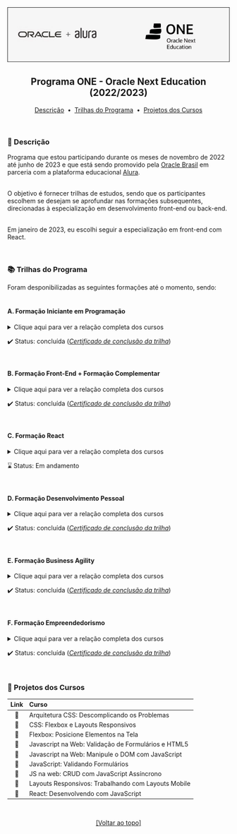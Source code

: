 <div align="center">
<img src="https://github.com/michelelozada/Programa-One-Oracle-Alura/blob/main/assets/logo.png">
<h2>Programa ONE - Oracle Next Education (2022/2023)</h2>

[Descrição](#pencil-descricao) &nbsp;•&nbsp; 
[Trilhas do Programa](#books-trilhas-do-programa) &nbsp;•&nbsp; 
[Projetos dos Cursos](#file_folder-projetos-dos-cursos)
</div>
&nbsp;
&nbsp;

### :pencil: Descrição  
Programa que estou participando durante os meses de novembro de 2022 até junho de 2023 e que está sendo promovido pela [Oracle Brasil](https://www.oracle.com/br/) em parceria com a plataforma educacional [Alura](https://www.alura.com.br/).   
&nbsp;  

O objetivo é fornecer trilhas de estudos, sendo que os participantes escolhem se desejam se aprofundar nas formações subsequentes, direcionadas à especialização em desenvolvimento front-end ou back-end.   
&nbsp;      

Em janeiro de 2023, eu escolhi seguir a especialização em front-end com React.

&nbsp;            

###	:books: Trilhas do Programa  
Foram desponibilizadas as seguintes formações até o momento, sendo:   
&nbsp;

#### A. Formação Iniciante em Programação  
<details>
  <summary>Clique aqui para ver a relação completa dos cursos</summary>
  
  &nbsp;  
  1. Javascript e HTML: Desenvolva um Jogo e Pratique Lógica de Programação (16h)
  1. Javascript e HTML: Pratique Lógica com Desenhos, Animações e um Jogo (10h)
  1. HTML5 e CSS3 parte 1: Crie uma Página da Web (8h)
  1. HTML5 e CSS3 parte 2: Posicionamento, Listas e Navegação (8h)
  1. HTML5 e CSS3 parte 3: Trabalhando com Formulários e Tabelas (8h)
  1. HTML5 e CSS3 parte 4: Avançando no CSS (8h)
  1. Git e Github: Controle e Compartilhe seu Código (6h)  
  
</details>
 
:heavy_check_mark: Status: concluída (*[Certificado de conclusão da trilha](https://drive.google.com/file/d/1KgI5unJfazJtSvChFE_73s89m5Vi5Zt4/view)*)     

&nbsp;   
 
#### B. Formação Front-End + Formação Complementar  
<details>
   <summary>Clique aqui para ver a relação completa  dos cursos</summary>
  
  &nbsp;  
  1. Flexbox: Posicione Elementos na Tela (9h)
  1. Layouts Responsivos: Trabalhando com Layouts Mobile (7h)
  1. Arquitetura CSS: Descomplicando os Problemas (8h)
  1. Javascript: Explorando a Linguagem (10h)
  1. Javascript na Web: Manipule o DOM com JavaScript (6h)
  1. Javascript na Web: Validação de Formulários e HTML5 (8h)
  1. Javascript: Programando a Orientação a Objetos (10h)
  1. JavaScript: Interfaces e Herança em Orientação a Objetos (12h)
  1. JS na web: CRUD com JavaScript Assíncrono (8h)
	1. CSS: Flexbox e Layouts Responsivos (6h)
	1. JavaScript: Validando Formulários (8h)
	
 </details>
 
:heavy_check_mark: Status: concluída (*[Certificado de conclusão da trilha](https://drive.google.com/file/d/1Y_y3FE0jz2IoB4G2svb3iXsfmmyIJElD/view?usp=sharing)*)    

&nbsp;  

#### C. Formação React  
<details>
   <summary>Clique aqui para ver a relação completa  dos cursos</summary>
  
  &nbsp;  
  1. React: Desenvolvendo com JavaScript (14h)  
  1. React: Como os Componentes Funcionam (8h)  
  1. React: Desenvolvendo em React Router com JavaScript (8h)  
  1. React: Abstraindo seu CSS com Styled Components (6h)  
  1. React: Function Components, uma Abordagem Moderna (12h)  
  1. React: Hooks, Contextos e Boas Práticas (10h)  

</details>
 
:hourglass: Status: Em andamento 

&nbsp;   

#### D. Formação Desenvolvimento Pessoal  
<details>
  <summary>Clique aqui para ver a relação completa  dos cursos</summary>
  
  &nbsp;  
  1. LinkedIn: Como Fazer o seu Perfil Trabalhar para Você (4h)
  1. Foco: Trazendo mais Resultados para o Dia a Dia (10h) 
  1. Hábitos: Da Produtividade às Metas Pessoais (8h)
  1. Produtividade: Estratégias para o Dia a Dia (6h)  
  
</details>

:heavy_check_mark: Status: concluída (*[Certificado de conclusão da trilha](https://drive.google.com/file/d/1r9Xi6Rv7FGzj1pUZZSU9ZJbkaaXj6EYv/view)*)  

&nbsp;   

#### E. Formação Business Agility  
<details>
  <summary>Clique aqui para ver a relação completa  dos cursos</summary>
  
  &nbsp;  
  1. Agilidade: Promovendo a Transformação Ágil (6h)
  1. Gestão Ágil: Liderando a Mudança em um Ambiente de Agilidade (6h)
  1. A Empresa Ágil: Introduzindo o Business Agility nas Organizações (6h)
  1. Organização de Equipes Ágeis: os Papéis Existentes em uma Equipe (6h)
  
</details>

:heavy_check_mark: Status: concluída (*[Certificado de conclusão da trilha](https://drive.google.com/file/d/1DUVLNn4vsHbpCBKFePji_Yu0s4v5nmk9/view)*)    

&nbsp;  

#### F. Formação Empreendedorismo  
<details>
  <summary>Clique aqui para ver a relação completa  dos cursos</summary>
  
  &nbsp;  
  1. Lean Startup: Primeiros Passos da sua Startup Enxuta (5h)
  1. Empreendedorismo: Da Ideia ao Plano de Negócios (8h) 
  1. Empreendedorismo: Abrindo sua Empresa do Jeito Certo (10h)
  1. Pitch Entrevistas: Faça Apresentações de Impacto (6h)  
  1. Business Model Canvas Parte I: um Modelo Poderoso para o seu Negócio (8h)
  1. Business Model Canvas Parte II: Avance no seu Modelo de Negócios (8h)
  
</details>

:heavy_check_mark: Status: concluída (*[Certificado de conclusão da trilha](https://drive.google.com/file/d/1BmhZnw40y2ty8fLj4AHw2On32rL3PYBF/view)*)    

&nbsp;

###	:file_folder: Projetos dos Cursos  

| Link    | Curso
| :--:    | :---
| :file_folder: | Arquitetura CSS: Descomplicando os Problemas | 
| :file_folder: | CSS: Flexbox e Layouts Responsivos | 
| :file_folder: | Flexbox: Posicione Elementos na Tela | 
| :file_folder: | Javascript na Web: Validação de Formulários e HTML5 | 
| :file_folder: | Javascript na Web: Manipule o DOM com JavaScript | 
| :file_folder: | JavaScript: Validando Formulários | 
| :file_folder: | JS na web: CRUD com JavaScript Assíncrono | 
| :file_folder: | Layouts Responsivos: Trabalhando com Layouts Mobile  | 
| :file_folder: | React: Desenvolvendo com JavaScript | 

&nbsp;    
<div align="center">
  
  [[Voltar ao topo]](https://github.com/michelelozada/Programa-One-Oracle-Alura#programa-one---oracle-next-education-20222023)
  
</div>